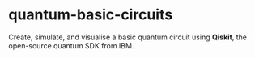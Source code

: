 # quantum-basic-circuits
Create, simulate, and visualise a basic quantum circuit using **Qiskit**, the open-source quantum SDK from IBM.
